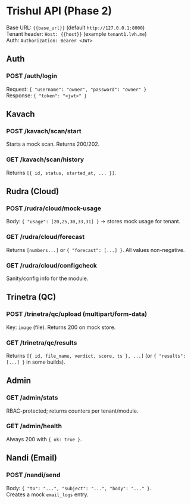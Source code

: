 ﻿# Trishul API (Phase 2)

Base URL: `{{base_url}}` (default `http://127.0.0.1:8000`)  
Tenant header: `Host: {{host}}` (example `tenant1.lvh.me`)  
Auth: `Authorization: Bearer <JWT>`

## Auth
### POST /auth/login
Request: `{ "username": "owner", "password": "owner" }`  
Response: `{ "token": "<jwt>" }`

## Kavach
### POST /kavach/scan/start
Starts a mock scan. Returns 200/202.

### GET /kavach/scan/history
Returns `[{ id, status, started_at, ... }]`.

## Rudra (Cloud)
### POST /rudra/cloud/mock-usage
Body: `{ "usage": [20,25,30,33,31] }` → stores mock usage for tenant.

### GET /rudra/cloud/forecast
Returns `[numbers...]` or `{ "forecast": [...] }`. All values non-negative.

### GET /rudra/cloud/configcheck
Sanity/config info for the module.

## Trinetra (QC)
### POST /trinetra/qc/upload (multipart/form-data)
Key: `image` (file). Returns 200 on mock store.

### GET /trinetra/qc/results
Returns `[{ id, file_name, verdict, score, ts }, ...]`
(or `{ "results": [...] }` in some builds).

## Admin
### GET /admin/stats
RBAC-protected; returns counters per tenant/module.

### GET /admin/health
Always 200 with `{ ok: true }`.

## Nandi (Email)
### POST /nandi/send
Body: `{ "to": "...", "subject": "...", "body": "..." }`.  
Creates a mock `email_logs` entry.
